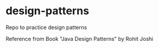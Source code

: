 # design-patterns
Repo to practice design patterns

Reference from Book "Java Design Patterns" by Rohit Joshi
